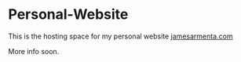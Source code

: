 # Personal-Website
This is the hosting space for my personal website <a href="http://jamesarmenta.com">jamesarmenta.com </a>

More info soon.
